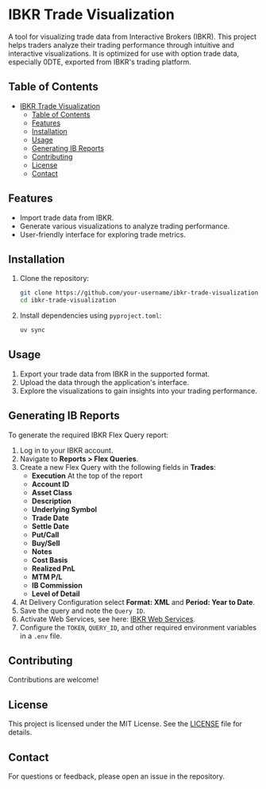 # IBKR Trade Visualization

A tool for visualizing trade data from Interactive Brokers (IBKR). This project helps traders analyze their trading performance through intuitive and interactive visualizations. It is optimized for use with option trade data, especially 0DTE, exported from IBKR's trading platform.

## Table of Contents
- [IBKR Trade Visualization](#ibkr-trade-visualization)
  - [Table of Contents](#table-of-contents)
  - [Features](#features)
  - [Installation](#installation)
  - [Usage](#usage)
  - [Generating IB Reports](#generating-ib-reports)
  - [Contributing](#contributing)
  - [License](#license)
  - [Contact](#contact)

## Features

- Import trade data from IBKR.
- Generate various visualizations to analyze trading performance.
- User-friendly interface for exploring trade metrics.

## Installation

1. Clone the repository:
   ```bash
   git clone https://github.com/your-username/ibkr-trade-visualization.git
   cd ibkr-trade-visualization
   ```

2. Install dependencies using `pyproject.toml`:
   ```bash
   uv sync
   ```

## Usage

1. Export your trade data from IBKR in the supported format.
2. Upload the data through the application's interface.
3. Explore the visualizations to gain insights into your trading performance.

## Generating IB Reports

To generate the required IBKR Flex Query report:

1. Log in to your IBKR account.
2. Navigate to **Reports > Flex Queries**.
3. Create a new Flex Query with the following fields in **Trades**:
   - **Execution** At the top of the report
   - **Account ID**
   - **Asset Class**
   - **Description** 
   - **Underlying Symbol**
   - **Trade Date**
   - **Settle Date**
   - **Put/Call**
   - **Buy/Sell**
   - **Notes**
   - **Cost Basis**
   - **Realized PnL**
   - **MTM P/L**
   - **IB Commission**
   - **Level of Detail**
4. At Delivery Configuration select **Format: XML** and **Period: Year to Date**.
5. Save the query and note the `Query ID`.
6. Activate Web Services, see here: [IBKR Web Services](https://www.ibkrguides.com/clientportal/performanceandstatements/flex-web-service.htm).
7. Configure the `TOKEN`, `QUERY_ID`, and other required environment variables in a `.env` file.

## Contributing

Contributions are welcome! 

## License

This project is licensed under the MIT License. See the [LICENSE](LICENSE) file for details.

## Contact

For questions or feedback, please open an issue in the repository.
